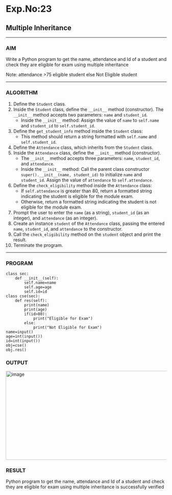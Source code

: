 # Exp.No:23  
## Multiple Inheritance

---

### AIM  
Write a Python program to get the name, attendance and Id of a student and check they are eligible for exam using multiple inheritance

Note: attendance >75 eligible student else Not Eligible student

---

### ALGORITHM

1. Define the `Student` class.
2. Inside the `Student` class, define the `__init__` method (constructor). The `__init__` method accepts two parameters: `name` and `student_id`.
    - Inside the `__init__` method: Assign the value of `name` to `self.name` and `student_id` to `self.student_id`.
3. Define the `get_student_info` method inside the `Student` class:
    - This method should return a string formatted with `self.name` and `self.student_id`.
4. Define the `Attendance` class, which inherits from the `Student` class.
5. Inside the `Attendance` class, define the `__init__` method (constructor).
    - The `__init__` method accepts three parameters: `name`, `student_id`, and `attendance`.
    - Inside the `__init__` method: Call the parent class constructor `super().__init__(name, student_id)` to initialize `name` and `student_id`. Assign the value of `attendance` to `self.attendance`.
6. Define the `check_eligibility` method inside the `Attendance` class:
    - If `self.attendance` is greater than 80, return a formatted string indicating the student is eligible for the module exam.
    - Otherwise, return a formatted string indicating the student is not eligible for the module exam.
7. Prompt the user to enter the `name` (as a string), `student_id` (as an integer), and `attendance` (as an integer).
8. Create an instance `student` of the `Attendance` class, passing the entered `name`, `student_id`, and `attendance` to the constructor.
9. Call the `check_eligibility` method on the `student` object and print the result.
10. Terminate the program.

---

### PROGRAM

```
class sec:
    def __init__(self):
        self.name=name
        self.age=age
        self.id=id
class cse(sec):
    def res(self):
        print(name)
        print(age)
        if(id>80):
            print("Eligible for Exam")
        else:
            print("Not Eligible for Exam")
name=input()
age=int(input())
id=int(input())
obj=cse()
obj.res()
```

### OUTPUT

<img width="606" height="278" alt="image" src="https://github.com/user-attachments/assets/1f5ecf12-a846-4ee0-aa31-5e66346f159a" />


### RESULT

Python program to get the name, attendance and Id of a student and check they are eligible for exam using multiple inheritance is successfully verified



